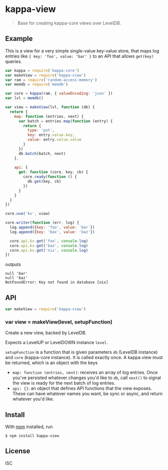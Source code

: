 # kappa-view

> Base for creating kappa-core views over LevelDB.

## Example

This is a view for a very simple single-value key-value store, that maps log
entries like `{ key: 'foo', value: 'bar' }` to an API that allows `get(key)`
queries.

```js
var kappa = require('kappa-core')
var makeView = require('kappa-view')
var ram = require('random-access-memory')
var memdb = require('memdb')

var core = kappa(ram, { valueEncoding: 'json' })
var lvl = memdb()

var view = makeView(lvl, function (db) {
  return {
    map: function (entries, next) {
      var batch = entries.map(function (entry) {
        return {
          type: 'put',
          key: entry.value.key,
          value: entry.value.value
        }
      })
      db.batch(batch, next)
    },
    
    api: {
      get: function (core, key, cb) {
        core.ready(function () {
          db.get(key, cb)
        })
      }
    }
  }
})

core.use('kv', view)

core.writer(function (err, log) {
  log.append({key: 'foo', value: 'bar'})
  log.append({key: 'bax', value: 'baz'})

  core.api.kv.get('foo', console.log)
  core.api.kv.get('bax', console.log)
  core.api.kv.get('nix', console.log)
})
```

outputs

```
null 'bar'
null 'baz'
NotFoundError: Key not found in database [nix]
```

## API

```js
var makeView = require('kappa-view')
```

### var view = makeView(level, setupFunction)

Create a new view, backed by LevelDB.

Expects a LevelUP or LevelDOWN instance `level`.

`setupFunction` is a function that is given parameters `db` (LevelDB instance)
and `core` (kappa-core instance). It is called exactly once. A kappa view must
be returned, which is an object with the keys

- `map: function (entries, next)`: receives an array of log entries. Once
  you've persisted whatever changes you'd like to `db`, call `next()` to signal
  the view is ready for the next batch of log entries.
- `api: {}`: an object that defines API functions that the view exposes. These
  can have whatever names you want, be sync or async, and return whatever you'd
  like.

## Install

With [npm](https://npmjs.org/) installed, run

```
$ npm install kappa-view
```

## License

ISC
